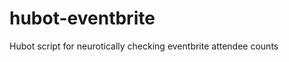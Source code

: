 hubot-eventbrite
================

Hubot script for neurotically checking eventbrite attendee counts
